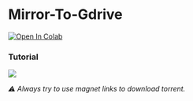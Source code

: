 # Mirror-To-Gdrive

<a href="https://colab.research.google.com/drive/1q13GyF4AScFrmSNKtFqiA1x685eDvuKZ?usp=sharing" target="_parent"><img src="https://colab.research.google.com/assets/colab-badge.svg" alt="Open In Colab"/></a>
<br>
### Tutorial

[![](https://telegra.ph/file/a016cb998df317e377336.jpg)](https://www.dailymotion.com/video/x8il26p)


_⚠ Always try to use magnet links to download torrent._
